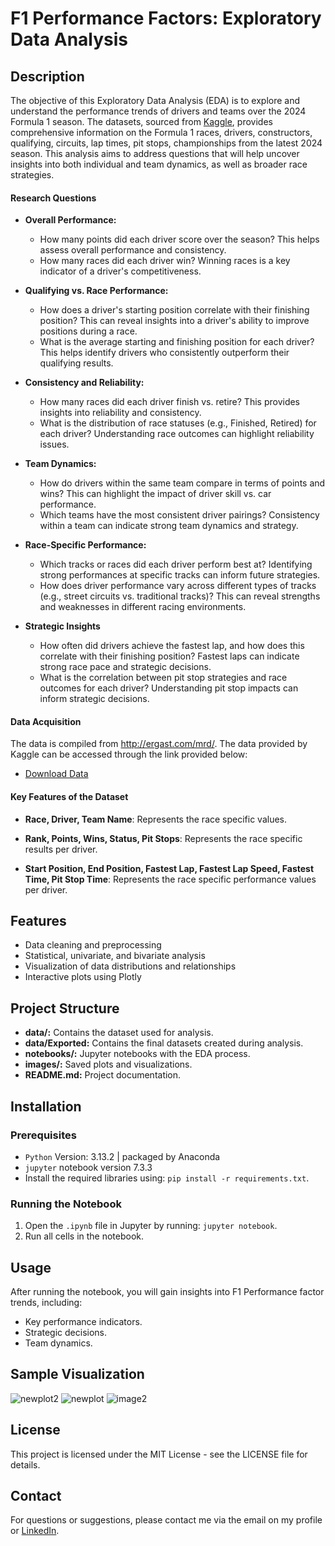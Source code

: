 #  F1 Performance Factors: Exploratory Data Analysis

## Description

The objective of this Exploratory Data Analysis (EDA) is to explore and understand the performance trends of drivers and teams over the 2024 Formula 1 season. The datasets, sourced from [Kaggle](https://www.kaggle.com/datasets/rohanrao/formula-1-world-championship-1950-2020?select=results.csv), provides comprehensive information on the Formula 1 races, drivers, constructors, qualifying, circuits, lap times, pit stops, championships from the latest 2024 season. This analysis aims to address questions that will help uncover insights into both individual and team dynamics, as well as broader race strategies.

#### Research Questions
- **Overall Performance:**
    - How many points did each driver score over the season? This helps assess overall performance and consistency.
    - How many races did each driver win? Winning races is a key indicator of a driver's competitiveness.

- **Qualifying vs. Race Performance:** 
    - How does a driver's starting position correlate with their finishing position? This can reveal insights into a driver's ability to improve positions during a race.
    - What is the average starting and finishing position for each driver? This helps identify drivers who consistently outperform their qualifying results.

- **Consistency and Reliability:** 
    - How many races did each driver finish vs. retire? This provides insights into reliability and consistency.
    - What is the distribution of race statuses (e.g., Finished, Retired) for each driver? Understanding race outcomes can highlight reliability issues.

- **Team Dynamics:** 
    - How do drivers within the same team compare in terms of points and wins? This can highlight the impact of driver skill vs. car performance.
    - Which teams have the most consistent driver pairings? Consistency within a team can indicate strong team dynamics and strategy.
        
- **Race-Specific Performance:** 
    - Which tracks or races did each driver perform best at? Identifying strong performances at specific tracks can inform future strategies.
    - How does driver performance vary across different types of tracks (e.g., street circuits vs. traditional tracks)? This can reveal strengths and weaknesses in different racing environments.

- **Strategic Insights**
    - How often did drivers achieve the fastest lap, and how does this correlate with their finishing position? Fastest laps can indicate strong race pace and strategic decisions.
    - What is the correlation between pit stop strategies and race outcomes for each driver? Understanding pit stop impacts can inform strategic decisions.

#### Data Acquisition

The data is compiled from http://ergast.com/mrd/. The data provided by Kaggle can be accessed through the link provided below:
- [Download Data](https://www.kaggle.com/datasets/rohanrao/formula-1-world-championship-1950-2020?select=results.csv)

#### Key Features of the Dataset

- **Race, Driver, Team Name**: Represents the race specific values.

- **Rank, Points, Wins, Status, Pit Stops**: Represents the race specific results per driver.

- **Start Position, End Position, Fastest Lap, Fastest Lap Speed, Fastest Time, Pit Stop Time**: Represents the race specific performance values per driver.

## Features
- Data cleaning and preprocessing
- Statistical, univariate, and bivariate analysis
- Visualization of data distributions and relationships
- Interactive plots using Plotly

## Project Structure
- **data/:** Contains the dataset used for analysis.
- **data/Exported:** Contains the final datasets created during analysis.
- **notebooks/:** Jupyter notebooks with the EDA process.
- **images/:** Saved plots and visualizations.
- **README.md:** Project documentation.

## Installation
### Prerequisites
- `Python` Version: 3.13.2 | packaged by Anaconda
- `jupyter` notebook version 7.3.3
- Install the required libraries using: `pip install -r requirements.txt`.

### Running the Notebook

1. Open the `.ipynb` file in Jupyter by running: `jupyter notebook`.
2. Run all cells in the notebook.

## Usage
After running the notebook, you will gain insights into F1 Performance factor trends, including:
- Key performance indicators. 
- Strategic decisions.
- Team dynamics.

## Sample Visualization
![newplot2](https://github.com/user-attachments/assets/e84dd674-b52d-4b21-81a2-c42c1b4bd4ef)
![newplot](https://github.com/user-attachments/assets/ace1f461-e295-48b5-8ff4-2b3850febe20)
![image2](https://github.com/user-attachments/assets/0fc6e85b-e608-4525-ac59-c94b9be0120f)

## License
This project is licensed under the MIT License - see the LICENSE file for details.

## Contact
For questions or suggestions, please contact me via the email on my profile or [LinkedIn](https://www.linkedin.com/in/christine-coomans/).
